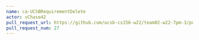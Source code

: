 ```yaml
---
name: ca-UCSBRequirementDelete
actor: vChase42
pull_request_url: https://github.com/ucsb-cs156-w22/team02-w22-7pm-3/pull/27
pull_request_num: 27
---
```

